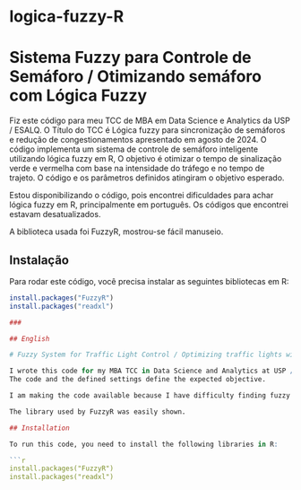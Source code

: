 # logica-fuzzy-R

# Sistema Fuzzy para Controle de Semáforo / Otimizando semáforo com Lógica Fuzzy 

Fiz este código para meu TCC de MBA em Data Science e Analytics da USP / ESALQ. O Título do TCC é Lógica fuzzy para sincronização de semáforos e redução de congestionamentos apresentado em agosto de 2024.  O código implementa um sistema de controle de semáforo inteligente utilizando lógica fuzzy em R, O objetivo é otimizar o tempo de sinalização verde e vermelha com base na intensidade do tráfego e no tempo de trajeto. 
O código e os parâmetros definidos atingiram o objetivo esperado.

Estou disponibilizando o código, pois encontrei dificuldades para achar lógica fuzzy em R, principalmente em português. Os códigos que encontrei estavam desatualizados. 

A biblioteca usada foi FuzzyR, mostrou-se fácil manuseio.

## Instalação

Para rodar este código, você precisa instalar as seguintes bibliotecas em R:

```r
install.packages("FuzzyR")
install.packages("readxl")

###

## English

# Fuzzy System for Traffic Light Control / Optimizing traffic lights with Fuzzy Logic

I wrote this code for my MBA TCC in Data Science and Analytics at USP / ESALQ. The title of the TCC is Fuzzy logic for synchronizing traffic lights and reducing congestion, presented in August 2024. The code implements an intelligent traffic light control system using fuzzy logic in R. The goal is to improve the green and red signaling time based on traffic intensity and trajectory speed.
The code and the defined settings define the expected objective.

I am making the code available because I have difficulty finding fuzzy logic in R, especially in Portuguese. The codes I found were outdated.

The library used by FuzzyR was easily shown.

## Installation

To run this code, you need to install the following libraries in R:

```r
install.packages("FuzzyR")
install.packages("readxl")
